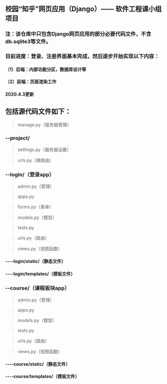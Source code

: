 ## 校园“知乎”网页应用（Django）—— 软件工程课小组项目

### 注：该仓库中只包含Django网页应用的部分必要代码文件，不含db.sqlite3等文件。

### 目前进度：登录、注册界面基本完成，然后逐步开始实现以下内容：

#### （1）后端：内部功能分区，数据库设计等

#### （2）前端：页面渲染工作

#### 2020.4.3更新

## 包括源代码文件如下：

> manage.py（服务器管理）


### --project/

> settings.py（服务器设置）

> urls.py（根路由）


### --login/（登录app）
> admin.py（管理）

> apps.py

> forms.py（表单）

> models.py（模型）

> tests.py

> urls.py（路由）

> views.py（视图函数）

#### ----login/static/（静态文件）

#### ----login/templates/（模板文件）

### --course/（课程板块app）
> admin.py（管理）

> apps.py

> models.py（模型）

> tests.py

> urls.py（路由）

> views.py（视图函数）

#### ----course/static/（静态文件）

#### ----course/templates/（模板文件）